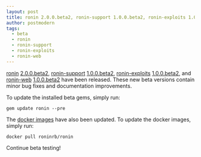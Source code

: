 ```yaml
---
layout: post
title: ronin 2.0.0.beta2, ronin-support 1.0.0.beta2, ronin-exploits 1.0.0.beta2, and ronin-web 1.0.0.beta2 released
author: postmodern
tags:
  - beta
  - ronin
  - ronin-support
  - ronin-exploits
  - ronin-web
---
```


[ronin][ronin] [2.0.0.beta2][ronin-2.0.0.beta2],
[ronin-support][ronin-support] [1.0.0.beta2][ronin-support-1.0.0.beta2],
[ronin-exploits][ronin-exploits] [1.0.0.beta2][ronin-exploits-1.0.0.beta2], and
[ronin-web][ronin-web] [1.0.0.beta2][ronin-web-1.0.0.beta2] have been released.
These new beta versions contain minor bug fixes and documentation improvements.

To update the installed beta gems, simply run:

```shell
gem update ronin --pre
```

The [docker images] have also been updated. To update the docker images,
simply run:

```shell
docker pull roninrb/ronin
```

Continue beta testing!

[ronin]: https://github.com/ronin-rb/ronin#readme
[ronin-support]: https://github.com/ronin-rb/ronin-support#readme
[ronin-exploits]: https://github.com/ronin-rb/ronin-exploits#readme
[ronin-web]: https://github.com/ronin-rb/ronin-web#readme

[ronin-2.0.0.beta2]: https://rubygems.org/gems/ronin/versions/2.0.0.beta2
[ronin-support-1.0.0.beta2]: https://rubygems.org/gems/ronin-support/versions/1.0.0.beta2
[ronin-exploits-1.0.0.beta2]: https://rubygems.org/gems/ronin-exploits/versions/1.0.0.beta2
[ronin-web-1.0.0.beta2]: https://rubygems.org/gems/ronin-web/versions/1.0.0.beta2

[docker images]: https://hub.docker.com/r/roninrb/ronin
